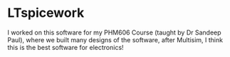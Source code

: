 # LTspicework

I worked on this software for my PHM606 Course (taught by Dr Sandeep Paul), where we built many designs of the software, after Multisim, I think this is the best software for electronics!
